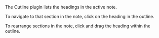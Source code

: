 The Outline plugin lists the headings in the active note.

To navigate to that section in the note, click on the heading in the outline.

To rearrange sections in the note, click and drag the heading within the outline.